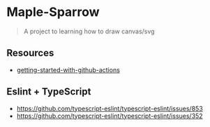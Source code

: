 # Maple-Sparrow

> A project to learning how to draw canvas/svg

## Resources

- [getting-started-with-github-actions](http://www.ruanyifeng.com/blog/2019/09/getting-started-with-github-actions.html)

## Eslint + TypeScript

- https://github.com/typescript-eslint/typescript-eslint/issues/853
- https://github.com/typescript-eslint/typescript-eslint/issues/352
